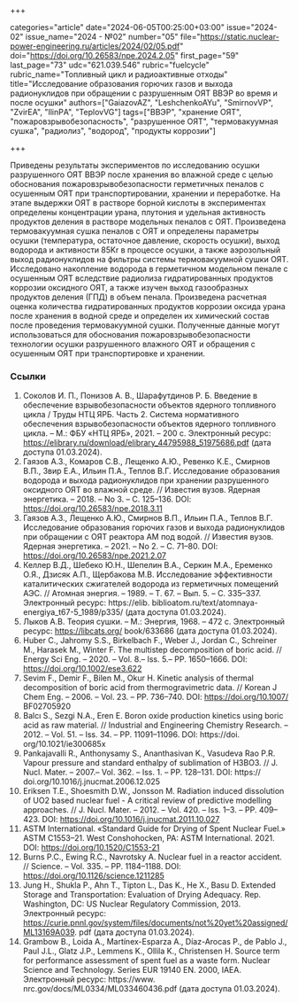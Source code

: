 +++

categories="article"
date="2024-06-05T00:25:00+03:00"
issue="2024-02"
issue_name="2024 - №02"
number="05"
file="https://static.nuclear-power-engineering.ru/articles/2024/02/05.pdf"
doi="https://doi.org/10.26583/npe.2024.2.05"
first_page="59"
last_page="73"
udc="621.039.546"
rubric="fuelcycle"
rubric_name="Топливный цикл и радиоактивные отходы"
title="Исследование образования горючих газов и выхода радионуклидов при обращении с разрушенным ОЯТ ВВЭР во время и после осушки"
authors=["GaiazovAZ", "LeshchenkoAYu", "SmirnovVP", "ZvirЕА", "IlinPА", "TeplovVG"]
tags=["ВВЭР", "хранение ОЯТ", "пожаровзрывобезопасность", "разрушенное ОЯТ", "термовакуумная сушка", "радиолиз", "водород", "продукты коррозии"]

+++

Приведены результаты экспериментов по исследованию осушки разрушенного ОЯТ ВВЭР после хранения во влажной среде с целью обоснования пожаровзрывобезопасности герметичных пеналов с осушенным ОЯТ при транспортировании, хранении и переработке.
На этапе выдержки ОЯТ в растворе борной кислоты в экспериментах определены концентрации урана, плутония и удельная активность продуктов деления в растворе модельных пеналов с ОЯТ.
Произведена термовакуумная сушка пеналов с ОЯТ и определены параметры осушки (температура, остаточное давление, скорость осушки), выход водорода и активности 85Kr в процессе осушки, а также аэрозольный выход радионуклидов на фильтры системы термовакуумной сушки ОЯТ.
Исследовано накопление водорода в герметичном модельном пенале с осушенным ОЯТ вследствие радиолиза гидратированных продуктов коррозии оксидного ОЯТ, а также изучен выход газообразных продуктов деления (ГПД) в объем пенала.
Произведена расчетная оценка количества гидратированных продуктов коррозии оксида урана после хранения в водной среде и определен их химический состав после проведения термовакуумной сушки.
Полученные данные могут использоваться для обоснования пожаровзрывобезопасности технологии осушки разрушенного влажного ОЯТ и обращения с осушенным ОЯТ при транспортировке и хранении.

### Ссылки

1. Соколов И. П., Понизов А. В., Шарафутдинов Р. Б. Введение в обеспечение взрывобезопасности объектов ядерного топливного цикла / Труды НТЦ ЯРБ. Часть 2. Система нормативного обеспечения взрывобезопасности объектов ядерного топливного цикла. – М.: ФБУ «НТЦ ЯРБ», 2021. – 200 с. Электронный ресурс: https://elibrary.ru/download/elibrary_44795988_51975686.pdf (дата доступа 01.03.2024).
2. Гаязов А.З., Комаров С.В., Лещенко А.Ю., Ревенко К.Е., Смирнов В.П., Звир Е.А., Ильин П.А., Теплов В.Г. Исследование образования водорода и выхода радионуклидов при хранении разрушенного оксидного ОЯТ во влажной среде. // Известия вузов. Ядерная энергетика. – 2018. – No 3. – С. 125–136. DOI: https://doi.org/10.26583/npe.2018.3.11
3. Гаязов А.З., Лещенко А.Ю., Смирнов В.П., Ильин П.А., Теплов В.Г. Исследование образования горючих газов и выхода радионуклидов при обращении с ОЯТ реактора АМ под водой. // Известия вузов. Ядерная энергетика. – 2021. – No 2. – С. 71–80. DOI: https://doi.org/10.26583/npe.2021.2.07
4. Келлер В.Д., Шебеко Ю.Н., Шепелин В.А., Серкин М.А., Еременко О.Я., Дзисяк А.П., Щербакова М.В. Исследование эффективности каталитических сжигателей водорода из герметичных помещений АЭС. // Атомная энергия. – 1989. – Т. 67. – Вып. 5. – С. 335–337. Электронный ресурс: https://elib. biblioatom.ru/text/atomnaya-energiya_t67-5_1989/p335/ (дата доступа 01.03.2024).
5. Лыков А.В. Теория сушки. – М.: Энергия, 1968. – 472 c. Электронный ресурс: https://libcats.org/ book/633686 (дата доступа 01.03.2024).
6. Huber C., Jahromy S.S., Birkelbach F., Weber J., Jordan C., Schreiner M., Harasek M., Winter F. The multistep decomposition of boric acid. // Energy Sci Eng. – 2020. – Vol. 8.– Iss. 5.– PP. 1650–1666. DOI: https://doi.org/10.1002/ese3.622
7. Sevim F., Demir F., Bilen M., Okur H. Kinetic analysis of thermal decomposition of boric acid from thermogravimetric data. // Korean J Chem Eng. – 2006. – Vol. 23. – PP. 736–740. DOI: https://doi.org/10.1007/ BF02705920
8. Balcı S., Sezgi N.A., Eren E. Boron oxide production kinetics using boric acid as raw material. // Industrial and Engineering Chemistry Research. – 2012. – Vol. 51. – Iss. 34. – PP. 11091–11096. DOI: https://doi. org/10.1021/ie300685x
9. Pankajavalli R., Anthonysamy S., Ananthasivan K., Vasudeva Rao P.R. Vapour pressure and standard enthalpy of sublimation of H3BO3. // J. Nucl. Mater. – 2007.– Vol. 362. – Iss. 1. – PP. 128–131. DOI: https:// doi.org/10.1016/j.jnucmat.2006.12.025
10. Eriksen T.E., Shoesmith D.W., Jonsson M. Radiation induced dissolution of UO2 based nuclear fuel - A critical review of predictive modelling approaches. // J. Nucl. Mater. – 2012. – Vol. 420. – Iss. 1–3. – PP. 409–423. DOI: https://doi.org/10.1016/j.jnucmat.2011.10.027
11. ASTM International. «Standard Guide for Drying of Spent Nuclear Fuel.» ASTM C1553–21. West Conshohocken, PA: ASTM International. 2021. DOI: https://doi.org/10.1520/C1553-21
12. Burns P.C., Ewing R.C., Navrotsky A. Nuclear fuel in a reactor accident. // Science. – Vol. 335. – PP. 1184–1188. DOI: https://doi.org/10.1126/science.1211285
13. Jung H., Shukla P., Ahn T., Tipton L., Das K., He X., Basu D. Extended Storage and Transportation: Evaluation of Drying Adequacy. Rep. Washington, DC: US Nuclear Regulatory Commission, 2013. Электронный ресурс: https://curie.pnnl.gov/system/files/documents/not%20yet%20assigned/ML13169A039. pdf (дата доступа 01.03.2024).
14. Grambow B., Loida A., Martínex-Esparza A., Díaz-Arocas P., de Pablo J., Paul J.L., Glatz J.P., Lemmens K., Ollila K., Christensen H. Source term for performance assessment of spent fuel as a waste form. Nuclear Science and Technology. Series EUR 19140 EN. 2000, IAEA. Электронный ресурс: https://www. nrc.gov/docs/ML0334/ML033460436.pdf (дата доступа 01.03.2024).



